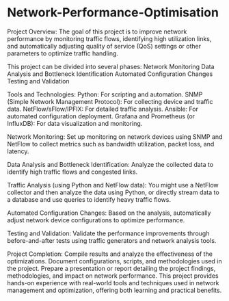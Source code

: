 # Network-Performance-Optimisation

Project Overview:
The goal of this project is to improve network performance by monitoring traffic flows, identifying high utilization links, and automatically adjusting quality of service (QoS) settings or other parameters to optimize traffic handling. 

This project can be divided into several phases:
Network Monitoring
Data Analysis and Bottleneck Identification
Automated Configuration Changes
Testing and Validation

Tools and Technologies:
Python: For scripting and automation.
SNMP (Simple Network Management Protocol): For collecting device and traffic data.
NetFlow/sFlow/IPFIX: For detailed traffic analysis.
Ansible: For automated configuration deployment.
Grafana and Prometheus (or InfluxDB): For data visualization and monitoring.

Network Monitoring:
Set up monitoring on network devices using SNMP and NetFlow to collect metrics such as bandwidth utilization, packet loss, and latency.

Data Analysis and Bottleneck Identification:
Analyze the collected data to identify high traffic flows and congested links.

Traffic Analysis (using Python and NetFlow data):
You might use a NetFlow collector and then analyze the data using Python, or directly stream data to a database and use queries to identify heavy traffic flows.

Automated Configuration Changes:
Based on the analysis, automatically adjust network device configurations to optimize performance.

Testing and Validation:
Validate the performance improvements through before-and-after tests using traffic generators and network analysis tools.

Project Completion:
Compile results and analyze the effectiveness of the optimizations. Document configurations, scripts, and methodologies used in the project. Prepare a presentation or report detailing the project findings, methodologies, and impact on network performance. This project provides hands-on experience with real-world tools and techniques used in network management and optimization, offering both learning and practical benefits.
